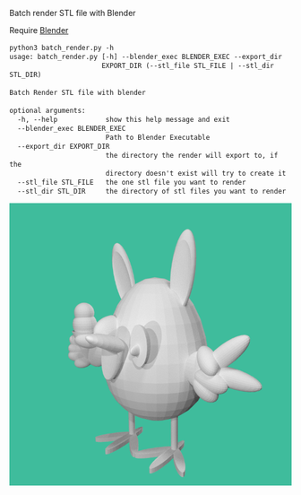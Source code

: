 Batch render STL file with Blender

Require [Blender](https://www.blender.org/)
```
python3 batch_render.py -h
usage: batch_render.py [-h] --blender_exec BLENDER_EXEC --export_dir
                       EXPORT_DIR (--stl_file STL_FILE | --stl_dir STL_DIR)

Batch Render STL file with blender

optional arguments:
  -h, --help            show this help message and exit
  --blender_exec BLENDER_EXEC
                        Path to Blender Executable
  --export_dir EXPORT_DIR
                        the directory the render will export to, if the
                        directory doesn't exist will try to create it
  --stl_file STL_FILE   the one stl file you want to render
  --stl_dir STL_DIR     the directory of stl files you want to render
```

![Example Image](example/incredible-wluff-wolt0.png)
